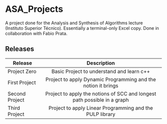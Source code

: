 # ASA_Projects
A project done for the Analysis and Synthesis of Algorithms lecture (Instituto Superior Técnico).
Essentially a terminal-only Excel copy.
Done in collaboration with Fabio Prata.
## Releases

| Release        | Description                                                    |
| -------------- |:--------------------------------------------------------------:|
| Project Zero   | Basic Project to understand and learn c++                      |
| First Project  | Project to apply Dynamic Programming and the notion it brings  |
| Second Project | Project to apply the notions of SCC and longest path possible in a graph  |
| Third Project  | Project to apply Linear Programming and the PULP library       |
